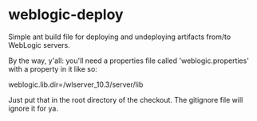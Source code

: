 # weblogic-deploy
Simple ant build file for deploying and undeploying artifacts from/to WebLogic servers.

By the way, y'all: you'll need a properties file called 'weblogic.properties' with a property in it like so:

weblogic.lib.dir=<your weblogic home>/wlserver_10.3/server/lib

Just put that in the root directory of the checkout.  The gitignore file will ignore it for ya.

